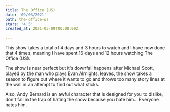 ```yaml
---
title: The Office (US)
date: '09/03/2021'
path: the-office-us
stars: '4.5'
created_at: 2021-03-09T00:00:00Z

---
```

This show takes a total of 4 days and 3 hours to watch and I have now done that 4 times, meaning I have spent 16 days and 12 hours watching The Office (US).

The show is near perfect but it's downfall happens after Michael Scott, played by the man who plays Evan Almights, leaves, the show takes a season to figure out where it wants to go and throws too many story lines at the wall in an attempt to find out what sticks.

Also, Andy Bernard is an awful character that is designed for you to dislike, don't fall in the trap of hating the show because you hate him... Everyone hates him.